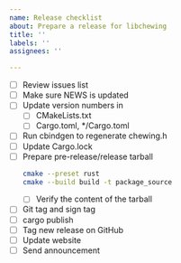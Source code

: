 ```yaml
---
name: Release checklist
about: Prepare a release for libchewing
title: ''
labels: ''
assignees: ''

---
```


- [ ] Review issues list
- [ ] Make sure NEWS is updated
- [ ] Update version numbers in
  - [ ] CMakeLists.txt
  - [ ] Cargo.toml, */Cargo.toml
- [ ] Run cbindgen to regenerate chewing.h
- [ ] Update Cargo.lock
- [ ] Prepare pre-release/release tarball
  ```sh
  cmake --preset rust
  cmake --build build -t package_source
  ```
  - [ ] Verify the content of the tarball
- [ ] Git tag and sign tag
- [ ] cargo publish
- [ ] Tag new release on GitHub
- [ ] Update website
- [ ] Send announcement
